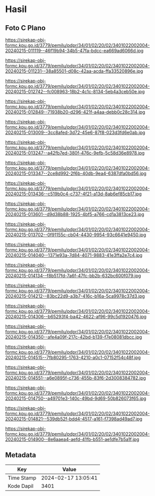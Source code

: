# Hasil

## Foto C Plano

https://sirekap-obj-formc.kpu.go.id/3779/pemilu/pdpr/34/01/02/20/02/3401022002004-20240215-011119--46f19b94-34b5-47fa-bdcc-ea669ad6066d.jpg

https://sirekap-obj-formc.kpu.go.id/3779/pemilu/pdpr/34/01/02/20/02/3401022002004-20240215-011231--38a85501-d08c-42aa-acda-ffa33520896e.jpg

https://sirekap-obj-formc.kpu.go.id/3779/pemilu/pdpr/34/01/02/20/02/3401022002004-20240215-012742--fc008963-18b2-4c1c-8134-5eb4a3ceb50e.jpg

https://sirekap-obj-formc.kpu.go.id/3779/pemilu/pdpr/34/01/02/20/02/3401022002004-20240215-012849--71938b20-d296-421f-a4aa-debb0c28c314.jpg

https://sirekap-obj-formc.kpu.go.id/3779/pemilu/pdpr/34/01/02/20/02/3401022002004-20240215-013009--3cc8afed-3d72-45e6-87f8-023d3fd6e0ab.jpg

https://sirekap-obj-formc.kpu.go.id/3779/pemilu/pdpr/34/01/02/20/02/3401022002004-20240215-013247--a42fb7ed-380f-476c-9efb-5c58d36e8978.jpg

https://sirekap-obj-formc.kpu.go.id/3779/pemilu/pdpr/34/01/02/20/02/3401022002004-20240215-013347--2ce8d992-2f6b-40db-9ea4-6387dfa0bd56.jpg

https://sirekap-obj-formc.kpu.go.id/3779/pemilu/pdpr/34/01/02/20/02/3401022002004-20240215-013436--c519b0c4-c737-4f21-a13d-8ab6ef85cb17.jpg

https://sirekap-obj-formc.kpu.go.id/3779/pemilu/pdpr/34/01/02/20/02/3401022002004-20240215-013601--d9d38b88-1925-4bf5-a766-cd1a3813ce23.jpg

https://sirekap-obj-formc.kpu.go.id/3779/pemilu/pdpr/34/01/02/20/02/3401022002004-20240215-013702--0f91155c-cb04-4430-9954-93c6641e9450.jpg

https://sirekap-obj-formc.kpu.go.id/3779/pemilu/pdpr/34/01/02/20/02/3401022002004-20240215-014040--1371e93a-7d84-4071-9883-41e3ffa2e7c4.jpg

https://sirekap-obj-formc.kpu.go.id/3779/pemilu/pdpr/34/01/02/20/02/3401022002004-20240215-014134--f8b517fd-7a6f-47fc-bb2b-632bc600f079.jpg

https://sirekap-obj-formc.kpu.go.id/3779/pemilu/pdpr/34/01/02/20/02/3401022002004-20240215-014212--83bc22d9-a3b7-416c-b16a-5ca9978c37d3.jpg

https://sirekap-obj-formc.kpu.go.id/3779/pemilu/pdpr/34/01/02/20/02/3401022002004-20240215-014306--b65293f4-ba42-4622-af96-99c5d1920476.jpg

https://sirekap-obj-formc.kpu.go.id/3779/pemilu/pdpr/34/01/02/20/02/3401022002004-20240215-014350--afe4a09f-217c-42bd-b139-f7e08081dbcc.jpg

https://sirekap-obj-formc.kpu.go.id/3779/pemilu/pdpr/34/01/02/20/02/3401022002004-20240215-014515--7fb80295-1763-4210-a0c1-07152f54c48f.jpg

https://sirekap-obj-formc.kpu.go.id/3779/pemilu/pdpr/34/01/02/20/02/3401022002004-20240215-014551--a6e0895f-c736-455b-83f6-2d3008384782.jpg

https://sirekap-obj-formc.kpu.go.id/3779/pemilu/pdpr/34/01/02/20/02/3401022002004-20240215-014750--a49701e3-140c-49bd-9d69-50b826073f65.jpg

https://sirekap-obj-formc.kpu.go.id/3779/pemilu/pdpr/34/01/02/20/02/3401022002004-20240215-014821--539db52f-bdd4-4517-a161-f7398ad49ad7.jpg

https://sirekap-obj-formc.kpu.go.id/3779/pemilu/pdpr/34/01/02/20/02/3401022002004-20240215-014900--8e6aaea4-aefd-41fb-b551-ae1dfe7b5a1f.jpg


## Metadata

| Key        | Value               |
| ---------- | ------------------- |
| Time Stamp | 2024-02-17 13:05:41 |
| Kode Dapil | 3401                |



